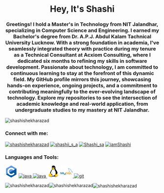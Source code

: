<h1 align="center">Hey, It's Shashi</h1>
<h3 align="center">Greetings! I hold a Master's in Technology from NIT Jalandhar, specializing in Computer Science and Engineering. I earned my Bachelor's degree from Dr. A.P.J. Abdul Kalam Tachnical University Lucknow. With a strong foundation in academia, I've seamlessly integrated theory with practice during my tenure as a Technical Consultant at Acxiom Consulting, where I dedicated six months to refining my skills in software development.
Passionate about technology, I am committed to continuous learning to stay at the forefront of this dynamic field. My GitHub profile mirrors this journey, showcasing hands-on experience, ongoing projects, and a commitment to contributing meaningfully to the ever-evolving landscape of technology. Explore my repositories to see the intersection of academic knowledge and real-world application, from undergraduate studies to my mastery at NIT Jalandhar.</h3>

<p align="left"> <img src="https://komarev.com/ghpvc/?username=shashishekharazad&label=Profile%20views&color=0e75b6&style=flat" alt="shashishekharazad" /> </p>
<!--
<p align="left"> <a href="https://github.com/ryo-ma/github-profile-trophy"><img src="https://github-profile-trophy.vercel.app/?username=shashishekharazad" alt="shashishekharazad" /></a> </p>
-->
<h3 align="left">Connect with me:</h3>
<p align="left">
<a href="https://linkedin.com/in/shashishekharazad" target="blank"><img align="center" src="https://raw.githubusercontent.com/rahuldkjain/github-profile-readme-generator/master/src/images/icons/Social/linked-in-alt.svg" alt="shashishekharazad" height="30" width="40" /></a>
<a href="https://www.instagram.com/shashii_s_a" target="blank"><img align="center" src="https://www.vectorlogo.zone/logos/instagram/instagram-icon.svg" alt="shashii_s_a" height="30" width="30" /></a>
<a href="https://twitter.com/shash_sa" target="blank"><img align="center" src="https://raw.githubusercontent.com/rahuldkjain/github-profile-readme-generator/master/src/images/icons/Social/twitter.svg" alt="Shashi_sa" height="30" width="40" /></a>
<a href="https://www.hackerrank.com/iamShashi" target="blank"><img align="center" src="https://raw.githubusercontent.com/rahuldkjain/github-profile-readme-generator/master/src/images/icons/Social/hackerrank.svg" alt="iamShashi" height="40" width="40" /></a>
<!-- <a href="https://www.leetcode.com/saurav2658" target="blank"><img align="center" src="https://raw.githubusercontent.com/rahuldkjain/github-profile-readme-generator/master/src/images/icons/Social/leet-code.svg" alt="saurav2658" height="30" width="40" /></a> -->
</p>

<h3 align="left">Languages and Tools:</h3>
<p align="left">
	<a href="https://www.cprogramming.com/" target="_blank" rel="noreferrer"> <img src="https://raw.githubusercontent.com/devicons/devicon/master/icons/c/c-original.svg" alt="c" width="40" height="40"/></a>
	<a href="#" target="_blank" rel="noreferrer"> <img src="https://www.vectorlogo.zone/logos/java/java-icon.svg" alt="java" width="40" height="40"/> </a>
	<a href="#" target="_blank" rel="noreferrer"> <img src="https://www.vectorlogo.zone/logos/javascript/javascript-icon.svg" alt="java" width="40" height="40"/> </a>
	<a href="https://www.linux.org/" target="_blank" rel="noreferrer"> <img src="https://raw.githubusercontent.com/devicons/devicon/master/icons/linux/linux-original.svg" alt="linux" width="40" height="40"/></a>
	<a href="https://www.mysql.com/" target="_blank" rel="noreferrer"> <img src="https://raw.githubusercontent.com/devicons/devicon/master/icons/mysql/mysql-original-wordmark.svg" alt="mysql" width="40" height="40"/> </a>
	<a href="https://git-scm.com/" target="_blank" rel="noreferrer"> <img src="https://www.vectorlogo.zone/logos/git-scm/git-scm-icon.svg" alt="git" width="40" height="40"/></a>
</p>

<p><img align="left" src="https://github-readme-stats.vercel.app/api/top-langs?username=shashishekharazad&show_icons=true&locale=en&layout=compact" alt="shashishekharazad" /></p>


<p><img align="left" src="https://github-readme-stats.vercel.app/api?username=shashishekharazad&show_icons=true&locale=en" alt="shashishekharazad" /></p>

<p><img align="center" src="https://github-readme-streak-stats.herokuapp.com/?user=shashishekharazad&" alt="shashishekharazad" /></p>
